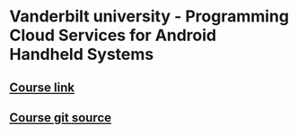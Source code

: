 # Vanderbilt university - Programming Cloud Services for Android Handheld Systems

## [Course link](https://class.coursera.org/mobilecloud-001)

## [Course git source](https://github.com/juleswhite/mobilecloud-14)